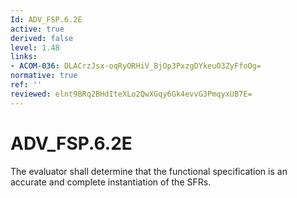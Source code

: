 ```yaml
---
Id: ADV_FSP.6.2E
active: true
derived: false
level: 1.48
links:
- ACOM-036: DLACrzJsx-oqRyORHiV_BjOp3PxzgDYkeuO3ZyFfoOg=
normative: true
ref: ''
reviewed: elnt9BRq2BHdIteXLo2QwXGqy6Gk4evvG3PmqyxUB7E=
---
```


# ADV_FSP.6.2E

The evaluator shall determine that the functional specification is an accurate and complete instantiation of the SFRs.
